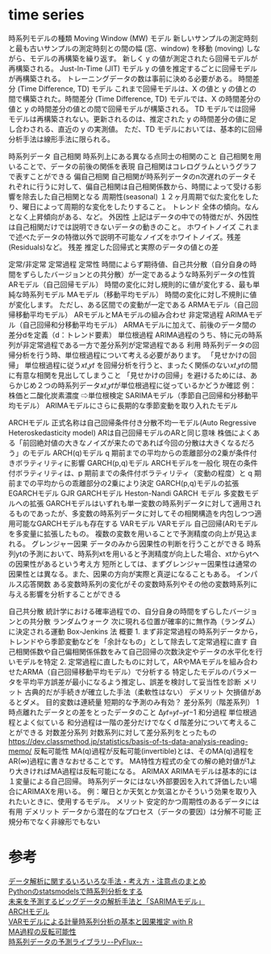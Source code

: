 # time series

時系列モデルの種類
    Moving Window (MW) モデル
        新しいサンプルの測定時刻と最も古いサンプルの測定時刻との間の幅 (窓、window) を移動 (moving) しながら、モデルの再構築を繰り返す。
        新しく y の値が測定されたら回帰モデルが再構築される。
    Just-In-Time (JIT) モデル
        y の値を推定するごとに回帰モデルが再構築される。
        トレーニングデータの数は事前に決める必要がある。
    時間差分 (Time Difference, TD) モデル
        これまで回帰モデルは、X の値と y の値との間で構築された。時間差分 (Time Difference, TD) モデルでは、X の時間差分の値と y の時間差分の値との間で回帰モデルが構築される。
        TD モデルでは回帰モデルは再構築されない。更新されるのは、推定された y の時間差分の値に足し合わされる、直近の y の実測値。
        ただ、TD モデルにおいては、基本的に回帰分析手法は線形手法に限られる。

時系列データ
    自己相関
        時系列上にある異なる点同士の相関のこと
        自己相関を用いることで、データの前後の関係を表現
        自己相関はコレログラムというグラフで表すことができる
    偏自己相関
        自己相関が時系列データのn次遅れのデータそれぞれに行うに対して、偏自己相関は自己相関係数から、時間によって受ける影響を除去した自己相関となる
    周期性(seasonal)
        １２ヶ月周期で似た変化をしたり、曜日によって周期的な変化をしたりすること。
    トレンド
        全体の傾向。なんとなく上昇傾向がある、など。
    外因性
        上記はデータの中での特徴だが、外因性は自己相関だけでは説明できないデータの動きのこと。
    ホワイトノイズ
        これまで述べたデータの特徴以外で説明不可能なノイズをホワイトノイズ。残差(Residuals)など。
            残差
                推定した回帰式と実際のデータの値との差

定常/非定常
    定常過程
        定常性
            時間によらず期待値、自己共分散（自分自身の時間をずらしたバージョンとの共分散）が一定であるような時系列データの性質
        ARモデル（自己回帰モデル）
            時間の変化に対し規則的に値が変化する、最も単純な時系列モデル
        MAモデル（移動平均モデル）
            時間の変化に対し不規則に値が変化します。 ただし、ある区間での変動が一定である
        ARMAモデル（自己回帰移動平均モデル）
            ARモデルとMAモデルの組み合わせ
    非定常過程
        ARIMAモデル（自己回帰和分移動平均モデル）
            ARMAモデルに加えて、前後のデータ間の差分dを定義（d：トレンド要素）
        単位根過程
            ARIMA過程のうち、特に元の時系列が非定常過程である一方で差分系列が定常過程である
            利用
                時系列データの回帰分析を行う時、単位根過程について考える必要があります。
                「見せかけの回帰」
                    単位根過程に従う𝑥𝑡,𝑦𝑡 を回帰分析を行うと、まったく関係のない𝑥𝑡,𝑦𝑡の間に有意な相関を見出してしまうこと
                「見せかけの回帰」を避けるためには、あらかじめ２つの時系列データ𝑥𝑡,𝑦𝑡が単位根過程に従っているかどうか確認
                    例：株価と二酸化炭素濃度
                        ⇨単位根検定
        SARIMAモデル（季節自己回帰和分移動平均モデル）
            ARIMAモデルにさらに長期的な季節変動を取り入れたモデル

ARCHモデル
    正式名称は自己回帰条件付き分散不均一モデル(Auto Regressive Heteroskedasticity model)
    ARは自己回帰モデルのARと同じ意味
    株価によくある「前回絶対値の大きなノイズが来たのであれば今回の分散は大きくなるだろう」のモデル
    ARCH(q)モデル
        q 期前までの平均からの乖離部分の2乗が条件付きボラティリティに影響
    GARCH(p,q)モデル
        ARCHモデルを一般化
        現在の条件付ボラティリティは、p 期前までの条件付ボラティリティ（変動の程度）と q 期前までの平均からの乖離部分の2乗により決定
    GARCH(p,q)モデルの拡張
        EGARCHモデル
        GJR GARCHモデル
        Heston-Nandi GARCH モデル
    多変数モデルへの拡張
        GARCHモデルはいずれも単一変数の時系列データに対して適用されるものであったが、多変数の時系列データに対してその相関構造を内包しつつ適用可能なGARCHモデルも存在する
VARモデル
    VARモデル
        自己回帰(AR)モデルを多変量に拡張したもの。
        複数の変数を用いることで予測精度の向上が見込まれる。
    グレンジャー因果
        データのみから因果性の判断を行うことができる
        時系列ytの予測において、時系列xtを用いると予測精度が向上した場合、xtからytへの因果性があるという考え方
        短所としては、まずグレンジャー因果性は通常の因果性とは異なる。また、因果の方向が実際と真逆になることもある。
    インパルス応答関数
        ある変数時系列の変化がその変数時系列やその他の変数時系列に与える影響を分析することができる

自己共分散
    統計学における確率過程での、自分自身の時間をずらしたバージョンとの共分散
ランダムウォーク
    次に現れる位置が確率的に無作為（ランダム）に決定される運動
Box-Jenkins 法
    概要
        1. まず非定常過程の時系列データから，トレンドやら季節変動などを「余計なもの」として除去して定常過程に直す 
            自己相関係数や自己偏相関係係数をみて自己回帰の次数決定やデータの水平化を行いモデルを特定
        2. 定常過程に直したものに対して，ARやMAモデルを組み合わせたARMA（自己回帰移動平均モデル）で分析する 
            特定したモデルのパラメータを平均平方誤差が最小になるよう推定し、誤差を検討して妥当性を診断
    メリット
        古典的だが手続きが確立した手法（柔軟性はない）
    デメリット
        欠損値があるとダメ。
        目的変数は連続量
        短期的な予測のみ有効？
差分系列（階差系列）
    1時点離れたデータとの差をとったデータのこと
        Δ𝑦𝑡=𝑦𝑡−𝑦𝑡−1
和分過程
    単位根過程とよく似ている
    和分過程は一階の差分だけでなくｄ階差分について考えることができる
対数差分系列
    対数系列に対して差分系列をとったもの
    https://dev.classmethod.jp/statistics/basis-of-ts-data-analysis-reading-memo/
反転可能性
    MA(q)過程が反転可能(invertible)とは、そのMA(q)過程をAR(∞)過程に書きなおせることです。
    MA特性方程式の全ての解の絶対値が1より大きければMA過程は反転可能になる。
ARIMAX
    ARIMAモデルは基本的には１変量による自己回帰。
    時系列データにはない外部要因を入れて評価したい場合にARIMAXを用いる。
        例：曜日とか天気とか気温とかそういう効果を取り入れたいときに、使用するモデル。
    メリット
        安定的かつ周期性のあるデータには有用
    デメリット
        データから潜在的なプロセス（データの要因）は分解不可能
        正規分布でなく非線形でもない





# 参考
[データ解析に関するいろいろな手法・考え方・注意点のまとめ](https://datachemeng.com/summarydataanalysis/)  
[Pythonのstatsmodelsで時系列分析をする](https://qiita.com/hcpmiyuki/items/b1783956dee20c6d4700#%E4%BD%BF%E7%94%A8%E3%81%99%E3%82%8B%E3%83%87%E3%83%BC%E3%82%BF)  
[未来を予測するビッグデータの解析手法と「SARIMAモデル」](https://deepage.net/bigdata/2016/10/22/bigdata-analytics.html)  
[ARCHモデル](https://ja.wikipedia.org/wiki/ARCH%E3%83%A2%E3%83%87%E3%83%AB)  
[VARモデルによる計量時系列分析の基本と因果推定 with R](https://qiita.com/saltcooky/items/2d0119ea4a10bab6cff2)  
[MA過程の反転可能性](https://analytics-note.xyz/time-series/ma-invertible/)  
[時系列データの予測ライブラリ--PyFlux--](https://qiita.com/GushiSnow/items/437dde3293f6d77bfa58#%E3%83%A2%E3%83%87%E3%83%AB%E3%81%AE%E5%AE%9A%E7%BE%A9)  
